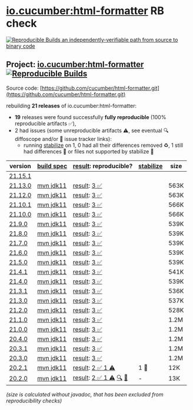 [io.cucumber:html-formatter](https://central.sonatype.com/artifact/io.cucumber/html-formatter/versions) RB check
=======

[![Reproducible Builds](https://reproducible-builds.org/images/logos/rb.svg) an independently-verifiable path from source to binary code](https://reproducible-builds.org/)

## Project: [io.cucumber:html-formatter](https://central.sonatype.com/artifact/io.cucumber/html-formatter/versions) [![Reproducible Builds](https://img.shields.io/endpoint?url=https://raw.githubusercontent.com/jvm-repo-rebuild/reproducible-central/master/content/io/cucumber/html-formatter/badge.json)](https://github.com/jvm-repo-rebuild/reproducible-central/blob/master/content/io/cucumber/html-formatter/README.md)

Source code: [https://github.com/cucumber/html-formatter.git](https://github.com/cucumber/html-formatter.git)

rebuilding **21 releases** of io.cucumber:html-formatter:
- **19** releases were found successfully **fully reproducible** (100% reproducible artifacts :white_check_mark:),
- 2 had issues (some unreproducible artifacts :warning:, see eventual :mag: diffoscope and/or :memo: issue tracker links):
  - running [stabilize](doc/stabilize.md) on 1, 0 had all their differences removed :recycle:, 1 still had differences :rotating_light: or files not supported by stabilize :no_entry_sign:

| version | [build spec](/BUILDSPEC.md) | [result](https://reproducible-builds.org/docs/jvm/): reproducible? | [stabilize](https://github.com/google/oss-rebuild/blob/main/cmd/stabilize/README.md) | size |
| -- | --------- | ------ | ------ | -- |
| [21.15.1](https://central.sonatype.com/artifact/io.cucumber/html-formatter/21.15.1/pom) | | | |
| [21.13.0](https://central.sonatype.com/artifact/io.cucumber/html-formatter/21.13.0/pom) | [mvn jdk11](html-formatter-21.13.0.buildspec) | [result](html-formatter-21.13.0.buildinfo): [3 :white_check_mark: ](html-formatter-21.13.0.buildcompare) | | 563K |
| [21.12.0](https://central.sonatype.com/artifact/io.cucumber/html-formatter/21.12.0/pom) | [mvn jdk11](html-formatter-21.12.0.buildspec) | [result](html-formatter-21.12.0.buildinfo): [3 :white_check_mark: ](html-formatter-21.12.0.buildcompare) | | 563K |
| [21.10.1](https://central.sonatype.com/artifact/io.cucumber/html-formatter/21.10.1/pom) | [mvn jdk11](html-formatter-21.10.1.buildspec) | [result](html-formatter-21.10.1.buildinfo): [3 :white_check_mark: ](html-formatter-21.10.1.buildcompare) | | 566K |
| [21.10.0](https://central.sonatype.com/artifact/io.cucumber/html-formatter/21.10.0/pom) | [mvn jdk11](html-formatter-21.10.0.buildspec) | [result](html-formatter-21.10.0.buildinfo): [3 :white_check_mark: ](html-formatter-21.10.0.buildcompare) | | 566K |
| [21.9.0](https://central.sonatype.com/artifact/io.cucumber/html-formatter/21.9.0/pom) | [mvn jdk11](html-formatter-21.9.0.buildspec) | [result](html-formatter-21.9.0.buildinfo): [3 :white_check_mark: ](html-formatter-21.9.0.buildcompare) | | 539K |
| [21.8.0](https://central.sonatype.com/artifact/io.cucumber/html-formatter/21.8.0/pom) | [mvn jdk11](html-formatter-21.8.0.buildspec) | [result](html-formatter-21.8.0.buildinfo): [3 :white_check_mark: ](html-formatter-21.8.0.buildcompare) | | 539K |
| [21.7.0](https://central.sonatype.com/artifact/io.cucumber/html-formatter/21.7.0/pom) | [mvn jdk11](html-formatter-21.7.0.buildspec) | [result](html-formatter-21.7.0.buildinfo): [3 :white_check_mark: ](html-formatter-21.7.0.buildcompare) | | 539K |
| [21.6.0](https://central.sonatype.com/artifact/io.cucumber/html-formatter/21.6.0/pom) | [mvn jdk11](html-formatter-21.6.0.buildspec) | [result](html-formatter-21.6.0.buildinfo): [3 :white_check_mark: ](html-formatter-21.6.0.buildcompare) | | 539K |
| [21.5.0](https://central.sonatype.com/artifact/io.cucumber/html-formatter/21.5.0/pom) | [mvn jdk11](html-formatter-21.5.0.buildspec) | [result](html-formatter-21.5.0.buildinfo): [3 :white_check_mark: ](html-formatter-21.5.0.buildcompare) | | 539K |
| [21.4.1](https://central.sonatype.com/artifact/io.cucumber/html-formatter/21.4.1/pom) | [mvn jdk11](html-formatter-21.4.1.buildspec) | [result](html-formatter-21.4.1.buildinfo): [3 :white_check_mark: ](html-formatter-21.4.1.buildcompare) | | 541K |
| [21.4.0](https://central.sonatype.com/artifact/io.cucumber/html-formatter/21.4.0/pom) | [mvn jdk11](html-formatter-21.4.0.buildspec) | [result](html-formatter-21.4.0.buildinfo): [3 :white_check_mark: ](html-formatter-21.4.0.buildcompare) | | 539K |
| [21.3.1](https://central.sonatype.com/artifact/io.cucumber/html-formatter/21.3.1/pom) | [mvn jdk11](html-formatter-21.3.1.buildspec) | [result](html-formatter-21.3.1.buildinfo): [3 :white_check_mark: ](html-formatter-21.3.1.buildcompare) | | 536K |
| [21.3.0](https://central.sonatype.com/artifact/io.cucumber/html-formatter/21.3.0/pom) | [mvn jdk11](html-formatter-21.3.0.buildspec) | [result](html-formatter-21.3.0.buildinfo): [3 :white_check_mark: ](html-formatter-21.3.0.buildcompare) | | 537K |
| [21.2.0](https://central.sonatype.com/artifact/io.cucumber/html-formatter/21.2.0/pom) | [mvn jdk11](html-formatter-21.2.0.buildspec) | [result](html-formatter-21.2.0.buildinfo): [3 :white_check_mark: ](html-formatter-21.2.0.buildcompare) | | 528K |
| [21.1.0](https://central.sonatype.com/artifact/io.cucumber/html-formatter/21.1.0/pom) | [mvn jdk11](html-formatter-21.1.0.buildspec) | [result](html-formatter-21.1.0.buildinfo): [3 :white_check_mark: ](html-formatter-21.1.0.buildcompare) | | 1.2M |
| [21.0.0](https://central.sonatype.com/artifact/io.cucumber/html-formatter/21.0.0/pom) | [mvn jdk11](html-formatter-21.0.0.buildspec) | [result](html-formatter-21.0.0.buildinfo): [3 :white_check_mark: ](html-formatter-21.0.0.buildcompare) | | 1.2M |
| [20.4.0](https://central.sonatype.com/artifact/io.cucumber/html-formatter/20.4.0/pom) | [mvn jdk11](html-formatter-20.4.0.buildspec) | [result](html-formatter-20.4.0.buildinfo): [3 :white_check_mark: ](html-formatter-20.4.0.buildcompare) | | 1.2M |
| [20.3.1](https://central.sonatype.com/artifact/io.cucumber/html-formatter/20.3.1/pom) | [mvn jdk11](html-formatter-20.3.1.buildspec) | [result](html-formatter-20.3.1.buildinfo): [3 :white_check_mark: ](html-formatter-20.3.1.buildcompare) | | 1.2M |
| [20.3.0](https://central.sonatype.com/artifact/io.cucumber/html-formatter/20.3.0/pom) | [mvn jdk11](html-formatter-20.3.0.buildspec) | [result](html-formatter-20.3.0.buildinfo): [3 :white_check_mark: ](html-formatter-20.3.0.buildcompare) | | 1.2M |
| [20.2.1](https://central.sonatype.com/artifact/io.cucumber/html-formatter/20.2.1/pom) | [mvn jdk11](html-formatter-20.2.1.buildspec) | [result](html-formatter-20.2.1.buildinfo): [2 :white_check_mark:  1 :warning:](html-formatter-20.2.1.buildcompare) | 1 :no_entry_sign: | 12K |
| [20.2.0](https://central.sonatype.com/artifact/io.cucumber/html-formatter/20.2.0/pom) | [mvn jdk11](html-formatter-20.2.0.buildspec) | [result](html-formatter-20.2.0.buildinfo): [2 :white_check_mark:  1 :warning:](html-formatter-20.2.0.buildcompare) [:mag:](html-formatter-20.2.0.diffoscope) [:memo:](https://github.com/cucumber/html-formatter/issues/207) | - | 13K |

<i>(size is calculated without javadoc, that has been excluded from reproducibility checks)</i>
